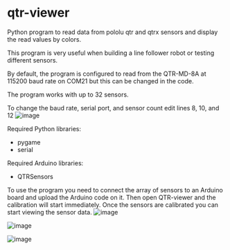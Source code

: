 # qtr-viewer
Python program to read data from pololu qtr and qtrx sensors and display the read values by colors.

This program is very useful when building a line follower robot or testing different sensors.

By default, the program is configured to read from the QTR-MD-8A at 115200 baud rate on COM21 but this can be changed in the code.

The program works with up to 32 sensors.

To change the baud rate, serial port, and sensor count edit lines 8, 10, and 12
![image](https://github.com/ElectronicEXE/qtr-viewer/assets/114730703/0d131d03-4ca8-4419-9738-162bec91f5d2)


Required Python libraries:
- pygame
- serial

Required Arduino libraries:
- QTRSensors

To use the program you need to connect the array of sensors to an Arduino board and upload the Arduino code on it.
Then open QTR-viewer and the calibration will start immediately. Once the sensors are calibrated you can start viewing the sensor data.
![image](https://github.com/ElectronicEXE/qtr-viewer/assets/114730703/53681632-d6fb-4c05-aefc-bf8fb5227e28)


![image](https://github.com/ElectronicEXE/qtr-viewer/assets/114730703/611b3443-d27f-44df-9795-c8147be4529e)


![image](https://github.com/ElectronicEXE/qtr-viewer/assets/114730703/c806fc74-77b0-4f19-a156-8aa5caa83507)



